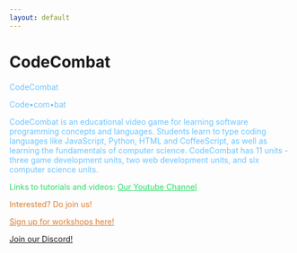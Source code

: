 ```yaml
---
layout: default
---
```


# CodeCombat


<p style="color:#6EC4FF;">CodeCombat</p>

<p style="color:#6EC4FF;">Code•com•bat</p>

<p style="color:#6EC4FF;">CodeCombat is an educational video game for learning software programming concepts and languages. Students learn to type coding languages like JavaScript, Python, HTML and CoffeeScript, as well as learning the fundamentals of computer science. CodeCombat has 11 units - three game development units, two web development units, and six computer science units.</p>

<a style="color:#28DB66;"> Links to tutorials and videos:</ap>
<a style="color:#28DB66;" href="https://www.youtube.com/channel/UCWQmrxGbwU4jFBCJf7rPoFQ">Our Youtube Channel</a>

<p style="color:#DB7C2E;">Interested? Do join us!</p>

<a style="color:#DB7C2E;" href="https://go.buildingblocs.sg/signup">Sign up for workshops here!</a>

<a class="btn brand horizontal_align" href="https://tinyurl.com/bbcs21-discord">Join our Discord!</a>